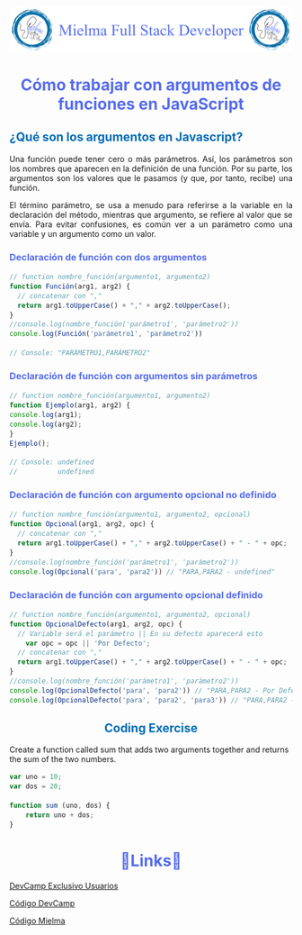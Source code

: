 ![Logo Mielma](logo/Logo_Encabezado.png)

# <center><b><font color="#556CEE">Cómo trabajar con argumentos de funciones en JavaScript</font></b>

## <b><font color="#006cb5">¿Qué son los argumentos en Javascript?</font></b>
<p style="text-align: justify;">
Una función puede tener cero o más parámetros. Así, los parámetros son los nombres que aparecen en la definición de una función. Por su parte, los argumentos son los valores que le pasamos (y que, por tanto, recibe) una función.
<p style="text-align: justify;">
El término parámetro, se usa a menudo para referirse a la variable en la declaración del método, mientras que argumento, se refiere al valor que se envía. Para evitar confusiones, es común ver a un parámetro como una variable y un argumento como un valor.

### <font color="#556CEE">Declaración de función con dos argumentos</font>

```js
// function nombre_función(argumento1, argumento2)
function Función(arg1, arg2) {
  // concatenar con ","
  return arg1.toUpperCase() + "," + arg2.toUpperCase();
}
//console.log(nombre_función('parámetro1', 'parámetro2'))
console.log(Función('parámetro1', 'parámetro2'))

// Console: "PARÁMETRO1,PARÁMETRO2"
```
### <font color="#556CEE">Declaración de función con argumentos sin parámetros</font>

```js
// function nombre_función(argumento1, argumento2)
function Ejemplo(arg1, arg2) {
console.log(arg1);
console.log(arg2);
}
Ejemplo();

// Console: undefined
//          undefined
```
### <font color="#556CEE">Declaración de función con argumento opcional no definido</font>
```js
// function nombre_función(argumento1, argumento2, opcional)
function Opcional(arg1, arg2, opc) {
  // concatenar con ","
  return arg1.toUpperCase() + "," + arg2.toUpperCase() + " - " + opc;
}
//console.log(nombre_función('parámetro1', 'parámetro2'))
console.log(Opcional('para', 'para2')) // "PARA,PARA2 - undefined"
```

### <font color="#556CEE">Declaración de función con argumento opcional definido</font>

```js
// function nombre_función(argumento1, argumento2, opcional)
function OpcionalDefecto(arg1, arg2, opc) {
  // Variable será el parámetro || En su defecto aparecerá esto
    var opc = opc || 'Por Defecto';
  // concatenar con ","
  return arg1.toUpperCase() + "," + arg2.toUpperCase() + " - " + opc;
}
//console.log(nombre_función('parámetro1', 'parámetro2'))
console.log(OpcionalDefecto('para', 'para2')) // "PARA,PARA2 - Por Defecto"
console.log(OpcionalDefecto('para', 'para2', 'para3')) // "PARA,PARA2 - para3"
```


## <center><b><font color="#006cb5">Coding Exercise</font></b>
Create a function called sum that adds two arguments together and returns the sum of the two numbers.
```js
var uno = 10;
var dos = 20;

function sum (uno, dos) {
    return uno + dos;
}
```


# <center><b><font color="#556CEE">🔗Links🔗</font></b>

[DevCamp Exclusivo Usuarios](https://basque.devcamp.com/pt-full-stack-development-javascript-python-react/guide/how-to-work-function-arguments-javascript)  

[Código DevCamp](https://github.com/rails-camp/javascript-programming/blob/master/section_d_04_function_arguments.js)

[Código Mielma](https://codepen.io/ElizabethMaranon/pen/eYaWLaw)